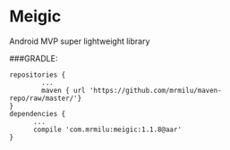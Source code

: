 # Meigic
Android MVP super lightweight library

###GRADLE:

 	repositories {
	    	...
	    	maven { url 'https://github.com/mrmilu/maven-repo/raw/master/'}
	}
	dependencies {
		  ...
	      compile 'com.mrmilu:meigic:1.1.8@aar'
	}
